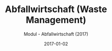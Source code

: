 ---
title: Abfallwirtschaft (Waste Management)
date: 2017-01-02
subtitle: Modul - Abfallwirtschaft (2017)
link: https://github.com/Wilkware/WasteManagement
image: https://opengraph.githubassets.com/42d8f45521a0a26f86ec99a1b8054ee125b3dd85baead4424c616eee40de47f5/Wilkware/WasteManagement
---